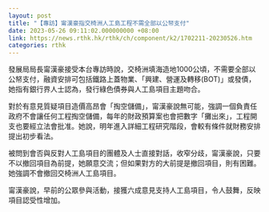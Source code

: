 ```yaml
---
layout: post
title: "【專訪】甯漢豪指交椅洲人工島工程不需全部以公帑支付"
date: 2023-05-26 09:11:02.000000000 +08:00
link: https://news.rthk.hk/rthk/ch/component/k2/1702211-20230526.htm
categories: rthk
---
```


發展局局長甯漢豪接受本台專訪時說，交椅洲填海造地1000公頃，不需要全部以公帑支付，融資安排可包括鐵路上蓋物業、「興建、營運及轉移(BOT)」或發債，她指有銀行界人士認為，發行綠色債券與人工島項目主題吻合。

對於有意見質疑項目造價高昂會「掏空儲備」，甯漢豪說無可能，強調一個負責任政府不會讓任何工程掏空儲備，每年的財政預算案也會把數字「攤出來」，工程開支也要經立法會批准。她說，明年進入詳細工程研究階段，會較有條件就財務安排提出初步看法。

被問到會否與反對人工島項目的團體及人士直接對話，收窄分歧，甯漢豪說，只要不以撤回項目為前提，她願意交流；但如果對方的大前提是撤回項目，則有困難。她強調不會撤回交椅洲人工島項目。

甯漢豪說，早前的公眾參與活動，接獲六成意見支持人工島項目，令人鼓舞，反映項目認受性增加。
